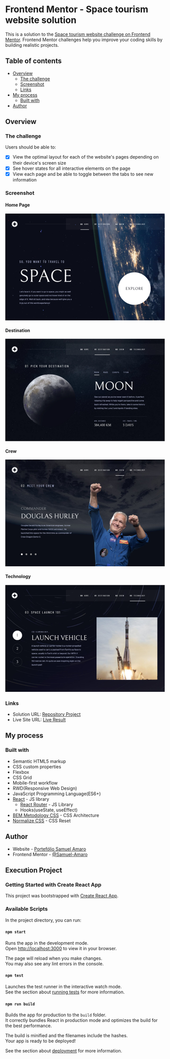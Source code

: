 # Frontend Mentor - Space tourism website solution

This is a solution to the [Space tourism website challenge on Frontend Mentor](https://www.frontendmentor.io/challenges/space-tourism-multipage-website-gRWj1URZ3). Frontend Mentor challenges help you improve your coding skills by building realistic projects. 

## Table of contents

- [Overview](#overview)
  - [The challenge](#the-challenge)
  - [Screenshot](#screenshot)
  - [Links](#links)
- [My process](#my-process)
  - [Built with](#built-with)
- [Author](#author)

## Overview

### The challenge

Users should be able to:

- [x] View the optimal layout for each of the website's pages depending on their device's screen size
- [x] See hover states for all interactive elements on the page
- [x] View each page and be able to toggle between the tabs to see new information

### Screenshot

#### Home Page

![](./design/result-home-desktop.png)

#### Destination

![](./design/result-destination-desktop.png)

#### Crew

![](./design/result-crew-desktop.png)

#### Technology

![](./design/result-technology-desktop.png)

### Links

- Solution URL: [Repository Project](https://your-solution-url.com)
- Live Site URL: [Live Result](https://your-live-site-url.com)

## My process

### Built with

- Semantic HTML5 markup
- CSS custom properties
- Flexbox
- CSS Grid
- Mobile-first workflow
- RWD(Responsive Web Design)
- JavaScript Programming Language(ES6+)
- [React](https://reactjs.org/) - JS library
  - [React Router](https://reactrouter.com/en/main) - JS Library
  - Hooks(useState, useEffect)
- [BEM Metodology CSS](https://getbem.com/introduction/) - CSS Architecture
- [Normalize CSS](https://necolas.github.io/normalize.css/) - CSS Reset

## Author

- Website - [Portefólio Samuel Amaro](https://samuel-amaro.github.io/portfolio-web/)
- Frontend Mentor - [@Samuel-Amaro](https://www.frontendmentor.io/profile/Samuel-Amaro)

## Execution Project

### Getting Started with Create React App

This project was bootstrapped with [Create React App](https://github.com/facebook/create-react-app).

### Available Scripts

In the project directory, you can run:

#### `npm start`

Runs the app in the development mode.\
Open [http://localhost:3000](http://localhost:3000) to view it in your browser.

The page will reload when you make changes.\
You may also see any lint errors in the console.

#### `npm test`

Launches the test runner in the interactive watch mode.\
See the section about [running tests](https://facebook.github.io/create-react-app/docs/running-tests) for more information.

#### `npm run build`

Builds the app for production to the `build` folder.\
It correctly bundles React in production mode and optimizes the build for the best performance.

The build is minified and the filenames include the hashes.\
Your app is ready to be deployed!

See the section about [deployment](https://facebook.github.io/create-react-app/docs/deployment) for more information.
